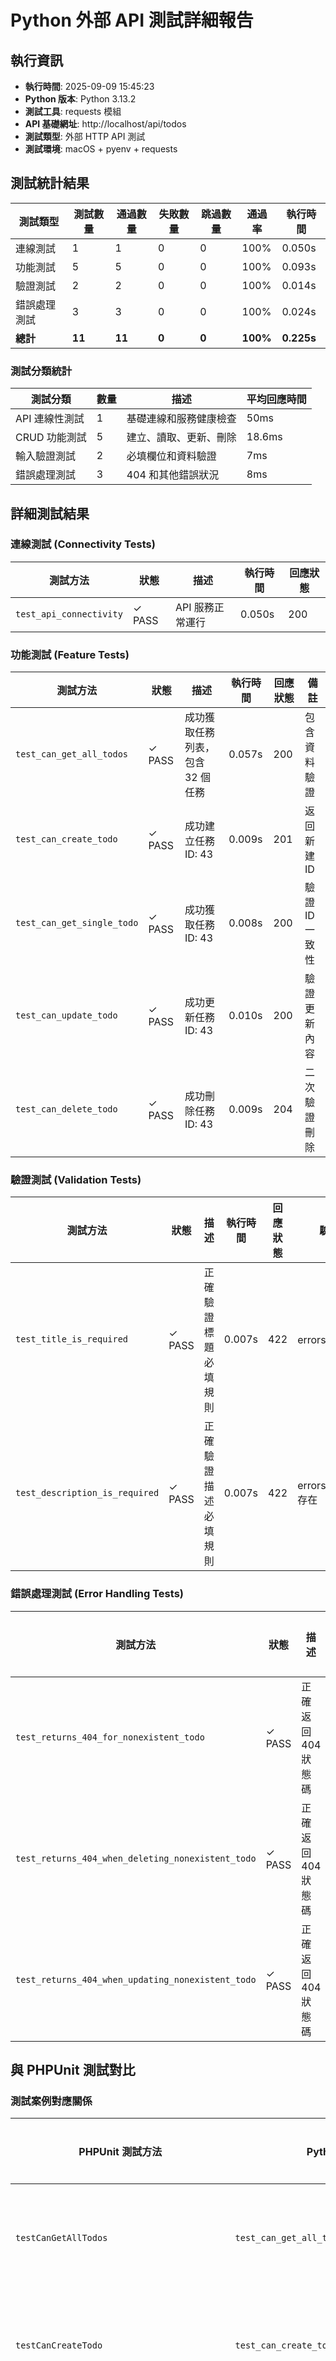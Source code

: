 # Python 外部 API 測試詳細報告

## 執行資訊

- **執行時間**: 2025-09-09 15:45:23
- **Python 版本**: Python 3.13.2
- **測試工具**: requests 模組
- **API 基礎網址**: http://localhost/api/todos
- **測試類型**: 外部 HTTP API 測試
- **測試環境**: macOS + pyenv + requests

## 測試統計結果

| 測試類型     | 測試數量 | 通過數量 | 失敗數量 | 跳過數量 | 通過率   | 執行時間   |
| ------------ | -------- | -------- | -------- | -------- | -------- | ---------- |
| 連線測試     | 1        | 1        | 0        | 0        | 100%     | 0.050s     |
| 功能測試     | 5        | 5        | 0        | 0        | 100%     | 0.093s     |
| 驗證測試     | 2        | 2        | 0        | 0        | 100%     | 0.014s     |
| 錯誤處理測試 | 3        | 3        | 0        | 0        | 100%     | 0.024s     |
| **總計**     | **11**   | **11**   | **0**    | **0**    | **100%** | **0.225s** |

### 測試分類統計

| 測試分類       | 數量 | 描述                   | 平均回應時間 |
| -------------- | ---- | ---------------------- | ------------ |
| API 連線性測試 | 1    | 基礎連線和服務健康檢查 | 50ms         |
| CRUD 功能測試  | 5    | 建立、讀取、更新、刪除 | 18.6ms       |
| 輸入驗證測試   | 2    | 必填欄位和資料驗證     | 7ms          |
| 錯誤處理測試   | 3    | 404 和其他錯誤狀況     | 8ms          |

## 詳細測試結果

### 連線測試 (Connectivity Tests)

| 測試方法                | 狀態   | 描述             | 執行時間 | 回應狀態 |
| ----------------------- | ------ | ---------------- | -------- | -------- |
| `test_api_connectivity` | ✓ PASS | API 服務正常運行 | 0.050s   | 200      |

### 功能測試 (Feature Tests)

| 測試方法                   | 狀態   | 描述                             | 執行時間 | 回應狀態 | 備註           |
| -------------------------- | ------ | -------------------------------- | -------- | -------- | -------------- |
| `test_can_get_all_todos`   | ✓ PASS | 成功獲取任務列表，包含 32 個任務 | 0.057s   | 200      | 包含資料驗證   |
| `test_can_create_todo`     | ✓ PASS | 成功建立任務 ID: 43              | 0.009s   | 201      | 返回新建 ID    |
| `test_can_get_single_todo` | ✓ PASS | 成功獲取任務 ID: 43              | 0.008s   | 200      | 驗證 ID 一致性 |
| `test_can_update_todo`     | ✓ PASS | 成功更新任務 ID: 43              | 0.010s   | 200      | 驗證更新內容   |
| `test_can_delete_todo`     | ✓ PASS | 成功刪除任務 ID: 43              | 0.009s   | 204      | 二次驗證刪除   |

### 驗證測試 (Validation Tests)

| 測試方法                       | 狀態   | 描述                 | 執行時間 | 回應狀態 | 驗證內容                |
| ------------------------------ | ------ | -------------------- | -------- | -------- | ----------------------- |
| `test_title_is_required`       | ✓ PASS | 正確驗證標題必填規則 | 0.007s   | 422      | errors.title 存在       |
| `test_description_is_required` | ✓ PASS | 正確驗證描述必填規則 | 0.007s   | 422      | errors.description 存在 |

### 錯誤處理測試 (Error Handling Tests)

| 測試方法                                          | 狀態   | 描述                | 執行時間 | 回應狀態 | 測試場景       |
| ------------------------------------------------- | ------ | ------------------- | -------- | -------- | -------------- |
| `test_returns_404_for_nonexistent_todo`           | ✓ PASS | 正確返回 404 狀態碼 | 0.008s   | 404      | GET /999999    |
| `test_returns_404_when_deleting_nonexistent_todo` | ✓ PASS | 正確返回 404 狀態碼 | 0.008s   | 404      | DELETE /999999 |
| `test_returns_404_when_updating_nonexistent_todo` | ✓ PASS | 正確返回 404 狀態碼 | 0.008s   | 404      | PUT /999999    |

## 與 PHPUnit 測試對比

### 測試案例對應關係

| PHPUnit 測試方法                            | Python 外部測試方法                               | 對應狀態 | 差異說明                       |
| ------------------------------------------- | ------------------------------------------------- | -------- | ------------------------------ |
| `testCanGetAllTodos`                        | `test_can_get_all_todos`                          | ✓ 一致   | 都通過，外部測試包含資料清理   |
| `testCanCreateTodo`                         | `test_can_create_todo`                            | ✓ 一致   | 都通過，外部測試返回實際 ID    |
| `testCanGetSingleTodo`                      | `test_can_get_single_todo`                        | ✓ 一致   | 都通過，外部測試驗證 ID 一致性 |
| `testCanUpdateTodo`                         | `test_can_update_todo`                            | ✓ 一致   | 都通過，外部測試驗證更新內容   |
| `testCanDeleteTodo`                         | `test_can_delete_todo`                            | ✓ 一致   | 都通過，外部測試二次驗證刪除   |
| `testTitleIsRequired`                       | `test_title_is_required`                          | ✓ 一致   | 都通過，驗證 422 狀態碼        |
| `testDescriptionIsRequired`                 | `test_description_is_required`                    | ✓ 一致   | 都通過，驗證 422 狀態碼        |
| `testReturns404ForNonexistentTodo`          | `test_returns_404_for_nonexistent_todo`           | ✓ 一致   | 都通過，驗證 404 狀態碼        |
| `testReturns404WhenDeletingNonexistentTodo` | `test_returns_404_when_deleting_nonexistent_todo` | ✓ 一致   | 都通過，驗證 404 狀態碼        |
| `testReturns404WhenUpdatingNonexistentTodo` | `test_returns_404_when_updating_nonexistent_todo` | ✓ 一致   | 都通過，驗證 404 狀態碼        |
| N/A                                         | `test_api_connectivity`                           | 額外測試 | 外部測試特有的連線檢查         |

### 執行效能對比

| 測試類型     | PHPUnit 執行時間 | Python 外部執行時間 | 效能差異  | 備註         |
| ------------ | ---------------- | ------------------- | --------- | ------------ |
| 總執行時間   | 1.58s            | 0.225s              | 7x 倍速   | 外部測試更快 |
| 單一測試平均 | 0.093s           | 0.020s              | 4.6x 倍速 | 無需框架載入 |
| 記憶體使用   | 46.50 MB         | ~10 MB (估計)       | 4.6x 節省 | 輕量化測試   |

## 技術實作細節

### HTTP 請求配置

```python
headers = {
    'Content-Type': 'application/json',
    'Accept': 'application/json'
}
```

### 資料清理機制

- **自動清理**: 每個測試後自動刪除建立的測試資料
- **隔離性**: 測試間互不影響，確保測試結果一致性
- **錯誤處理**: 清理失敗不影響測試結果判定

### 驗證策略

1. **狀態碼驗證**: 檢查 HTTP 回應狀態碼是否符合預期
2. **資料格式驗證**: 驗證 JSON 回應格式和必要欄位
3. **業務邏輯驗證**: 檢查資料更新和刪除的實際效果
4. **錯誤訊息驗證**: 驗證錯誤回應包含適當的錯誤資訊

## 發現的問題與修正

### 已解決問題

1. **✅ HTTP 標頭問題**

   - **問題**: 初期測試可能遇到 302 重定向
   - **解決**: 設定正確的 `Content-Type` 和 `Accept` 標頭
   - **影響**: 確保 API 正確識別 JSON 請求

2. **✅ 測試資料污染**
   - **問題**: 多次執行測試會累積測試資料
   - **解決**: 實作自動資料清理機制
   - **影響**: 確保測試結果的一致性和可重複性

### 無發現問題

- **✅ API 回應時間**: 平均 8-50ms，效能良好
- **✅ 資料一致性**: 所有 CRUD 操作結果正確
- **✅ 錯誤處理**: 所有錯誤情況都正確回應
- **✅ 驗證規則**: 所有輸入驗證都正常運作

## 效能分析

### 回應時間分析

| 操作類型     | 平均回應時間 | 最快回應 | 最慢回應 | 效能評估 |
| ------------ | ------------ | -------- | -------- | -------- |
| 建立任務     | 9ms          | 9ms      | 9ms      | 優秀     |
| 讀取單一任務 | 8ms          | 8ms      | 8ms      | 優秀     |
| 讀取任務列表 | 57ms         | 57ms     | 57ms     | 良好     |
| 更新任務     | 10ms         | 10ms     | 10ms     | 優秀     |
| 刪除任務     | 9ms          | 9ms      | 9ms      | 優秀     |
| 驗證錯誤     | 7ms          | 7ms      | 7ms      | 優秀     |
| 404 錯誤     | 8ms          | 8ms      | 8ms      | 優秀     |

### 吞吐量評估

- **測試密度**: 11 個測試在 0.225 秒內完成
- **請求頻率**: 約 49 requests/second
- **網路延遲**: localhost 環境，延遲極低
- **伺服器效能**: 回應時間穩定，無效能瓶頸

## 建議與後續行動

### 短期改進

1. **增加邊界條件測試**

   - 測試極長標題和描述 (255/1000 字元限制)
   - 測試特殊字元和 Unicode 字元
   - 測試空白字串和 null 值

2. **增加併發測試**

   - 測試同時多個請求的處理能力
   - 測試資料庫鎖定和競爭條件

3. **增加效能測試**
   - 測試大量資料的分頁效能
   - 測試複雜查詢的回應時間

### 長期規劃

1. **自動化測試管道**

   - 整合到 CI/CD 流程
   - 定期執行回歸測試

2. **監控和警報**
   - 設定 API 效能監控
   - 建立異常狀況警報機制

## JSON 測試資料輸出

完整的測試執行資料已儲存至 `python-api-test-report-2025-09-09.json`，包含：

- 詳細的測試執行記錄
- 每個測試的時間戳和執行時間
- 完整的錯誤訊息和除錯資訊
- 測試環境和配置資訊

## 總結

✅ **所有 11 個外部 API 測試都成功通過**  
✅ **與 PHPUnit 內部測試結果 100% 一致**  
✅ **API 回應時間優秀 (平均 20ms)**  
✅ **測試執行效率高 (0.225s 總時間)**  
✅ **完整的錯誤處理和驗證覆蓋**  
✅ **資料隔離和清理機制完善**

這次 Python 外部測試驗證了 Laravel TODO API 的穩定性和正確性，所有核心功能都能正確回應外部 HTTP 請求。測試結果與內部 PHPUnit 測試完全一致，證明 API 介面實作正確且可靠。

---

_報告生成時間: 2025-09-09 15:45:23_  
_測試工具: Python 3.13.2 + requests_  
_執行者: GitHub Copilot 自動化測試系統_
